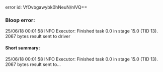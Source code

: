 error id: VfOvbgawybk0hNeuN/nlVQ==
### Bloop error:

25/06/18 00:01:58 INFO Executor: Finished task 0.0 in stage 15.0 (TID 13). 2067 bytes result sent to driver
#### Short summary: 

25/06/18 00:01:58 INFO Executor: Finished task 0.0 in stage 15.0 (TID 13). 2067 bytes result sent to...